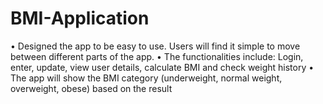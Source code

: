﻿# BMI-Application
• Designed the app to be easy to use. Users will find it simple to move between different parts of the app.
• The functionalities include: Login, enter, update, view user details, calculate BMI and check weight history
• The app will show the BMI category (underweight, normal weight, overweight, obese) based on the result
